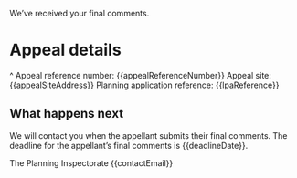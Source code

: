 We’ve received your final comments.

# Appeal details

^ Appeal reference number: {{appealReferenceNumber}}
Appeal site: {{appealSiteAddress}}
Planning application reference: {{lpaReference}}

## What happens next

We will contact you when the appellant submits their final comments. The deadline for the appellant’s final comments is {{deadlineDate}}.

The Planning Inspectorate
{{contactEmail}}
